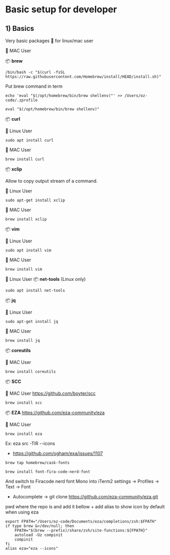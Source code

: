 # Basic setup for developer

## 1) Basics

Very basic packages :hammer: for linux/mac user

🍎 MAC User

📦 **brew**

```console
/bin/bash -c "$(curl -fsSL https://raw.githubusercontent.com/Homebrew/install/HEAD/install.sh)"
```

Put brew command in term

```console
echo 'eval "$(/opt/homebrew/bin/brew shellenv)"' >> /Users/oz-code/.zprofile

eval "$(/opt/homebrew/bin/brew shellenv)"
```

📦 **curl**

🐧 Linux User

```console
sudo apt install curl
```

🍎 MAC User

```console
brew install curl
```

📦 **xclip**

Allow to copy output stream of a command.

🐧 Linux User

```console
sudo apt-get install xclip
```

🍎 MAC User

```console
brew install xclip
```

📦 **vim**

🐧 Linux User

```console
sudo apt install vim
```

🍎 MAC User

```console
brew install vim
```

🐧 Linux User
📦 **net-tools** (Linux only)

```console
sudo apt install net-tools
```

📦 **jq**

🐧 Linux User

```console
sudo apt-get install jq
```

🍎 MAC User

```console
brew install jq
```

📦 **coreutils**

🍎 MAC User

```console
brew install coreutils
```

📦 **SCC**

🍎 MAC User
https://github.com/boyter/scc

```console
brew install scc
```

📦 **EZA**
https://github.com/eza-community/eza

🍎 MAC User

```console
brew install eza
```

Ex: eza src -TlR --icons

+ https://github.com/ogham/exa/issues/1107

```console
brew tap homebrew/cask-fonts

brew install font-fira-code-nerd-font
```

And switch to Firacode nerd font Mono into iTerm2 settings -> Profiles -> Text -> Font

+ Autocomplete -> git clone https://github.com/eza-community/eza.git

pwd where the repo is and add it bellow + add alias to show icon by default when using eza

```console
export FPATH="/Users/oz-code/Documents/eza/completions/zsh:$FPATH"
if type brew &>/dev/null; then
    FPATH="$(brew --prefix)/share/zsh/site-functions:${FPATH}"
    autoload -Uz compinit
    compinit
fi
alias eza="eza --icons"
```
